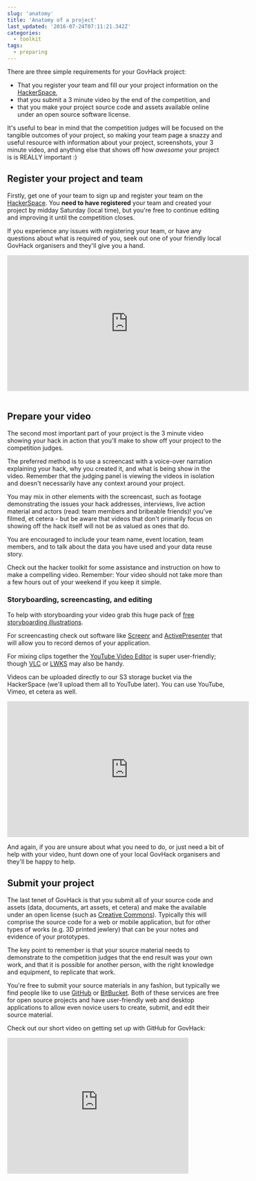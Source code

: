 ```yaml
---
slug: 'anatomy'
title: 'Anatomy of a project'
last_updated: '2016-07-24T07:11:21.342Z'
categories: 
  - toolkit
tags:
  - preparing
---
```


There are three simple requirements for your GovHack project:

* That you register your team and fill our your project information on the [HackerSpace](https://2016.hackerspace.govhack.org/),
* that you submit a 3 minute video by the end of the competition, and
* that you make your project source code and assets available online under an open source software license.

It's useful to bear in mind that the competition judges will be focused on the tangible outcomes of your project, so making your team page a snazzy and useful resource with information about your project, screenshots, your 3 minute video, and anything else that shows off how *awesome* your project is is REALLY important :)


## Register your project and team

Firstly, get one of your team to sign up and register your team on the [HackerSpace](https://2016.hackerspace.govhack.org). You **need to have registered** your team and created your project by midday Saturday (local time), but you're free to continue editing and improving it until the competition closes.

If you experience any issues with registering your team, or have any questions about what is required of you, seek out one of your friendly local GovHack organisers and they'll give you a hand.

<iframe width="560" height="315" src="https://www.youtube.com/embed/SnBsC06EF44" frameborder="0" allowfullscreen></iframe>
<br><br>

## Prepare your video

The second most important part of your project is the 3 minute video showing your hack in action that you'll make to show off your project to the competition judges.

The preferred method is to use a screencast with a voice-over narration explaining your hack, why you created it, and what is being show in the video. Remember that the judging panel is viewing the videos in isolation and doesn't necessarily have any context around your project.

You may mix in other elements with the screencast, such as footage demonstrating the issues your hack addresses, interviews, live action material and actors (read: team members and bribeable friends)! you've filmed, et cetera - but be aware that videos that don't primarily focus on showing off the hack itself will not be as valued as ones that do.

You are encouraged to include your team name, event location, team members, and to talk about the data you have used and your data reuse story.

Check out the hacker toolkit for some assistance and instruction on how to make a compelling video. Remember: Your video should not take more than a few hours out of your weekend if you keep it simple.

### Storyboarding, screencasting, and editing

To help with storyboarding your video grab this huge pack of [free storyboarding illustrations](https://dribbble.com/shots/1083617-430-FREE-storyboard-illustrations).

For screencasting check out software like [Screenr](http://www.screenr.com/) and [ActivePresenter](http://atomisystems.com/activepresenter/free-edition/) that will allow you to record demos of your application.

For mixing clips together the [YouTube Video Editor](https://www.youtube.com/editor) is super user-friendly; though [VLC](http://www.videolan.org/vlmc) or [LWKS](http://www.lwks.com/) may also be handy.

Videos can be uploaded directly to our S3 storage bucket via the HackerSpace (we'll upload them all to YouTube later). You can use YouTube, Vimeo, et cetera as well.

<iframe width="560" height="315" src="https://www.youtube.com/embed/K-GiOtHN4FY" frameborder="0" allowfullscreen></iframe>

And again, if you are unsure about what you need to do, or just need a bit of help with your video, hunt down one of your local GovHack organisers and they'll be happy to help.


## Submit your project

The last tenet of GovHack is that you submit all of your source code and assets (data, documents, art assets, et cetera) and make the available under an open license (such as [Creative Commons](http://creativecommons.org.au/)). Typically this will comprise the source code for a web or mobile application, but for other types of works (e.g. 3D printed jewlery) that can be your notes and evidence of your prototypes.

The key point to remember is that your source material needs to demonstrate to the competition judges that the end result was your own work, and that it is possible for another person, with the right knowledge and equipment, to replicate that work.

You're free to submit your source materials in any fashion, but typically we find people like to use [GitHub](https://github.com/) or [BitBucket](https://bitbucket.org/). Both of these services are free for open source projects and have user-friendly web and desktop applications to allow even novice users to create, submit, and edit their source material.

Check out our short video on getting set up with GitHub for GovHack:

<iframe width="420" height="315" src="https://www.youtube.com/embed/gQsC-msLW2E" frameborder="0" allowfullscreen></iframe>
<br><br>
